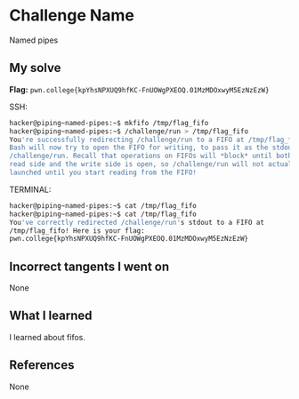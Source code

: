 # Challenge Name
Named pipes

## My solve
**Flag:** `pwn.college{kpYhsNPXUQ9hfKC-FnUOWgPXEOQ.01MzMDOxwyM5EzNzEzW}`

SSH:
```bash
hacker@piping~named-pipes:~$ mkfifo /tmp/flag_fifo
hacker@piping~named-pipes:~$ /challenge/run > /tmp/flag_fifo
You're successfully redirecting /challenge/run to a FIFO at /tmp/flag_fifo! 
Bash will now try to open the FIFO for writing, to pass it as the stdout of 
/challenge/run. Recall that operations on FIFOs will *block* until both the 
read side and the write side is open, so /challenge/run will not actually be 
launched until you start reading from the FIFO!
```

TERMINAL:
```bash
hacker@piping~named-pipes:~$ cat /tmp/flag_fifo
hacker@piping~named-pipes:~$ cat /tmp/flag_fifo
You've correctly redirected /challenge/run's stdout to a FIFO at 
/tmp/flag_fifo! Here is your flag:
pwn.college{kpYhsNPXUQ9hfKC-FnUOWgPXEOQ.01MzMDOxwyM5EzNzEzW}
```

## Incorrect tangents I went on
None

## What I learned
I learned about fifos.

## References 
None
